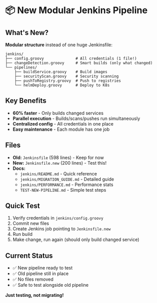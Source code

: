# 📦 New Modular Jenkins Pipeline

## What's New?

**Modular structure** instead of one huge Jenkinsfile:
```
jenkins/
├── config.groovy              # All credentials (1 file!)
├── changeDetection.groovy     # Smart builds (only what changed)
└── pipelines/
    ├── buildService.groovy    # Build images
    ├── securityScan.groovy    # Security scanning
    ├── pushToRegistry.groovy  # Push to registries
    └── helmDeploy.groovy      # Deploy to K8s
```

## Key Benefits

- **60% faster** - Only builds changed services
- **Parallel execution** - Builds/scans/pushes run simultaneously  
- **Centralized config** - All credentials in one place
- **Easy maintenance** - Each module has one job

## Files

- **Old:** `Jenkinsfile` (598 lines) - Keep for now
- **New:** `Jenkinsfile.new` (200 lines) - Test this!
- **Docs:** 
  - `jenkins/README.md` - Quick reference
  - `jenkins/MIGRATION_GUIDE.md` - Detailed guide
  - `jenkins/PERFORMANCE.md` - Performance stats
  - `TEST-NEW-PIPELINE.md` - Simple test steps

## Quick Test

1. Verify credentials in `jenkins/config.groovy`
2. Commit new files
3. Create Jenkins job pointing to `Jenkinsfile.new`
4. Run build
5. Make change, run again (should only build changed service)

## Current Status

- ✅ New pipeline ready to test
- ✅ Old pipeline still in place
- ✅ No files removed
- ✅ Safe to test alongside old pipeline

**Just testing, not migrating!**
